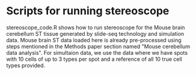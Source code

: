 # Scripts for running stereoscope
stereoscope_code.R shows how to run stereoscope for the Mouse brain cerebellum ST tissue generated by slide-seq technology and simulation data. Mouse brain ST data loaded here is already pre-processed using steps mentioned in the Methods paper section named "Mouse cerebellum data analysis". For simultaion data, we use the data where we have spots with 10 cells of up to 3 types per spot and a reference of all 10 true cell types provided. 


